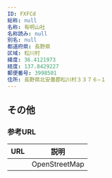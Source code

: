 ```yaml
---
ID: FXFCd
総称: null
名称: 有明山社
名称読み: null
別名: null
都道府県: 長野県
区域: 松川村
緯度: 36.4121973
経度: 137.8429227
郵便番号: 3998501
住所: 長野県北安曇郡松川村３３７６−１
---
```


## その他

### 参考URL

| URL | 説明          |
| --- | ------------- |
|     | OpenStreetMap |
